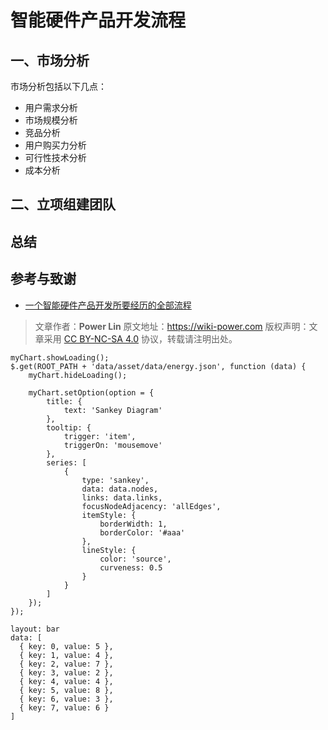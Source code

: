 # 智能硬件产品开发流程

## 一、市场分析

市场分析包括以下几点：

- 用户需求分析
- 市场规模分析
- 竞品分析
- 用户购买力分析
- 可行性技术分析
- 成本分析

## 二、立项组建团队

## 总结

## 参考与致谢

- [一个智能硬件产品开发所要经历的全部流程](https://mbb.eet-china.com/forum/topic/69315_1_1.html)

> 文章作者：**Power Lin**
> 原文地址：<https://wiki-power.com>
> 版权声明：文章采用 [CC BY-NC-SA 4.0](https://creativecommons.org/licenses/by/4.0/deed.zh) 协议，转载请注明出处。

```chart
myChart.showLoading();
$.get(ROOT_PATH + 'data/asset/data/energy.json', function (data) {
    myChart.hideLoading();

    myChart.setOption(option = {
        title: {
            text: 'Sankey Diagram'
        },
        tooltip: {
            trigger: 'item',
            triggerOn: 'mousemove'
        },
        series: [
            {
                type: 'sankey',
                data: data.nodes,
                links: data.links,
                focusNodeAdjacency: 'allEdges',
                itemStyle: {
                    borderWidth: 1,
                    borderColor: '#aaa'
                },
                lineStyle: {
                    color: 'source',
                    curveness: 0.5
                }
            }
        ]
    });
});
```

```vis
layout: bar
data: [
  { key: 0, value: 5 },
  { key: 1, value: 4 },
  { key: 2, value: 7 },
  { key: 3, value: 2 },
  { key: 4, value: 4 },
  { key: 5, value: 8 },
  { key: 6, value: 3 },
  { key: 7, value: 6 }
]
```

<bar-chart :data="[['Assignments', 10], ['Midterm', 35], ['Final', 55]]"></bar-chart>
